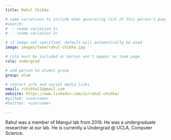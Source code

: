 ```yaml
---
title: Rahul Chikka

# name variations to include when generating list of this person's papers
#search:
#  - <name variation 1>
#  - <name variation 2>

# if image not specified, default will automatically be used
image: images/team/rahul-chikka.jpg

# role must be included or person won't appear on team page
role: undergrad

# add person to alumni group
group: alum

# contact info and social media links
email: rchikka11@gmail.com
website: https://www.linkedin.com/in/rahul-chikka/
#github: <username>
#twitter: <username>

---
```


Rahul was a member of Mangul lab from 2019. He was a undergraduate researcher at our lab. He is currently a Undergrad @ UCLA, Computer Science.
